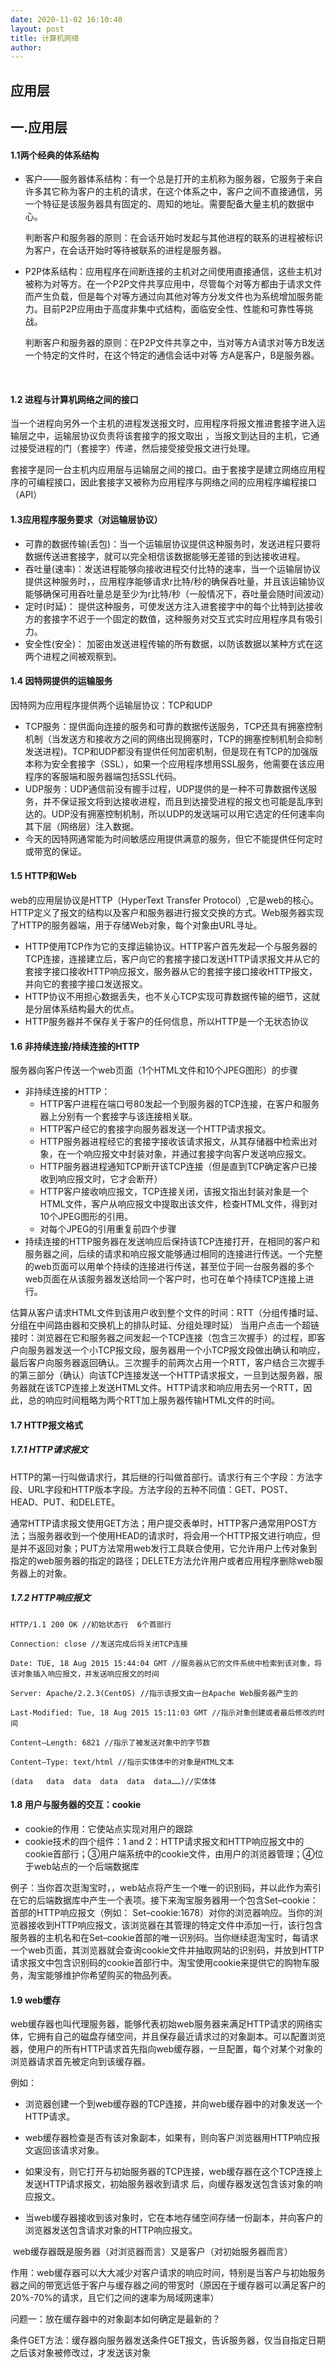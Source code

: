 ```yaml
---
date: 2020-11-02 16:10:40
layout: post
title: 计算机网络
author: 
---
```




## 应用层



## 一.应用层

#### 1.1两个经典的体系结构

- 客户——服务器体系结构：有一个总是打开的主机称为服务器，它服务于来自许多其它称为客户的主机的请求，在这个体系之中，客户之间不直接通信，另一个特征是该服务器具有固定的、周知的地址。需要配备大量主机的数据中心。

  判断客户和服务器的原则：在会话开始时发起与其他进程的联系的进程被标识为客户，在会话开始时等待被联系的进程是服务器。

- P2P体系结构：应用程序在间断连接的主机对之间使用直接通信，这些主机对被称为对等方。在一个P2P文件共享应用中，尽管每个对等方都由于请求文件而产生负载，但是每个对等方通过向其他对等方分发文件也为系统增加服务能力。目前P2P应用由于高度非集中式结构，面临安全性、性能和可靠性等挑战。

  判断客户和服务器的原则：在P2P文件共享之中，当对等方A请求对等方B发送一个特定的文件时，在这个特定的通信会话中对等     方A是客户，B是服务器。

​       

#### 1.2 进程与计算机网络之间的接口

当一个进程向另外一个主机的进程发送报文时，应用程序将报文推进套接字进入运输层之中，运输层协议负责将该套接字的报文取出 ，当报文到达目的主机，它通过接受进程的门（套接字）传递，然后接受接受报文进行处理。

套接字是同一台主机内应用层与运输层之间的接口。由于套接字是建立网络应用程序的可编程接口，因此套接字又被称为应用程序与网络之间的应用程序编程接口（API）

#### 1.3应用程序服务要求（对运输层协议）

- 可靠的数据传输(丢包)：当一个运输层协议提供这种服务时，发送进程只要将数据传送进套接字，就可以完全相信该数据能够无差错的到达接收进程。
- 吞吐量(速率)：发送进程能够向接收进程交付比特的速率，当一个运输层协议提供这种服务时，，应用程序能够请求r比特/秒的确保吞吐量，并且该运输协议能够确保可用吞吐量总是至少为r比特/秒（一般情况下，吞吐量会随时间波动）
- 定时(时延)： 提供这种服务，可使发送方注入进套接字中的每个比特到达接收方的套接字不迟于一个固定的数值，这种服务对交互式实时应用程序具有吸引力。
- 安全性(安全)： 加密由发送进程传输的所有数据，以防该数据以某种方式在这两个进程之间被观察到。



#### 1.4 因特网提供的运输服务

 因特网为应用程序提供两个运输层协议：TCP和UDP

- TCP服务：提供面向连接的服务和可靠的数据传送服务，TCP还具有拥塞控制机制（当发送方和接收方之间的网络出现拥塞时，TCP的拥塞控制机制会抑制发送进程)。TCP和UDP都没有提供任何加密机制，但是现在有TCP的加强版本称为安全套接字（SSL），如果一个应用程序想用SSL服务，他需要在该应用程序的客服端和服务器端包括SSL代码。
- UDP服务：UDP通信前没有握手过程，UDP提供的是一种不可靠数据传送服务，并不保证报文将到达接收进程，而且到达接受进程的报文也可能是乱序到达的。UDP没有拥塞控制机制，所以UDP的发送端可以用它选定的任何速率向其下层（网络层）注入数据。
- 今天的因特网通常能为时间敏感应用提供满意的服务，但它不能提供任何定时或带宽的保证。

#### 1.5 HTTP和Web

web的应用层协议是HTTP（HyperText Transfer Protocol）,它是web的核心。HTTP定义了报文的结构以及客户和服务器进行报文交换的方式。Web服务器实现了HTTP的服务器端，用于存储Web对象，每个对象由URL寻址。

- HTTP使用TCP作为它的支撑运输协议。HTTP客户首先发起一个与服务器的TCP连接，连接建立后，客户向它的套接字接口发送HTTP请求报文并从它的套接字接口接收HTTP响应报文，服务器从它的套接字接口接收HTTP报文，并向它的套接字接口发送报文。
- HTTP协议不用担心数据丢失，也不关心TCP实现可靠数据传输的细节，这就是分层体系结构最大的优点。
- HTTP服务器并不保存关于客户的任何信息，所以HTTP是一个无状态协议

#### 1.6 非持续连接/持续连接的HTTP

服务器向客户传送一个web页面（1个HTML文件和10个JPEG图形）的步骤

- 非持续连接的HTTP：
  - HTTP客户进程在端口号80发起一个到服务器的TCP连接，在客户和服务器上分别有一个套接字与该连接相关联。
  - HTTP客户经它的套接字向服务器发送一个HTTP请求报文。
  - HTTP服务器进程经它的套接字接收该请求报文，从其存储器中检索出对象，在一个响应报文中封装对象，并通过套接字向客户发送响应报文。
  - HTTP服务器进程通知TCP断开该TCP连接（但是直到TCP确定客户已接收到响应报文时，它才会断开）
  - HTTP客户接收响应报文，TCP连接关闭，该报文指出封装对象是一个HTML文件，客户从响应报文中提取出该文件，检查HTML文件，得到对10个JPEG图形的引用。
  - 对每个JPEG的引用重复前四个步骤
- 持续连接的HTTP服务器在发送响应后保持该TCP连接打开，在相同的客户和服务器之间，后续的请求和响应报文能够通过相同的连接进行传送。一个完整的web页面可以用单个持续的连接进行传送，甚至位于同一台服务器的多个web页面在从该服务器发送给同一个客户时，也可在单个持续TCP连接上进行。

估算从客户请求HTML文件到该用户收到整个文件的时间：RTT（分组传播时延、分组在中间路由器和交换机上的排队时延、分组处理时延）    当用户点击一个超链接时：浏览器在它和服务器之间发起一个TCP连接（包含三次握手）的过程，即客户向服务器发送一个小TCP报文段，服务器用一个小TCP报文段做出确认和响应，最后客户向服务器返回确认。三次握手的前两次占用一个RTT，客户结合三次握手的第三部分（确认）向该TCP连接发送一个HTTP请求报文，一旦到达服务器，服务器就在该TCP连接上发送HTML文件。HTTP请求和响应用去另一个RTT，因此，总的响应时间粗略为两个RTT加上服务器传输HTML文件的时间。

#### 1.7 HTTP报文格式

##### 1.7.1 HTTP请求报文

HTTP的第一行叫做请求行，其后继的行叫做首部行。请求行有三个字段：方法字段、URL字段和HTTP版本字段。方法字段的五种不同值：GET、POST、HEAD、PUT、和DELETE。

通常HTTP请求报文使用GET方法；用户提交表单时，HTTP客户通常用POST方法；当服务器收到一个使用HEAD的请求时，将会用一个HTTP报文进行响应，但是并不返回对象；PUT方法常用web发行工具联合使用，它允许用户上传对象到指定的web服务器的指定的路径；DELETE方法允许用户或者应用程序删除web服务器上的对象。

##### 1.7.2 HTTP响应报文

```http
HTTP/1.1 200 OK //初始状态行  6个首部行

Connection: close //发送完成后将关闭TCP连接

Date: TUE, 18 Aug 2015 15:44:04 GMT //服务器从它的文件系统中检索到该对象，将该对象插入响应报文，并发送响应报文的时间

Server: Apache/2.2.3(CentOS) //指示该报文由一台Apache Web服务器产生的

Last-Modified: Tue, 18 Aug 2015 15:11:03 GMT //指示对象创建或者最后修改的时间

Content—Length: 6821 //指示了被发送对象中的字节数

Content—Type: text/html //指示实体体中的对象是HTML文本

(data   data  data  data  data  data……)//实体体
```



#### 1.8 用户与服务器的交互：cookie

- cookie的作用：它使站点实现对用户的跟踪
- cookie技术的四个组件：1 and 2：HTTP请求报文和HTTP响应报文中的cookie首部行；③用户端系统中的cookie文件，由用户的浏览器管理；④位于web站点的一个后端数据库

例子：当你首次逛淘宝时，，web站点将产生一个唯一的识别码，并以此作为索引在它的后端数据库中产生一个表项。接下来淘宝服务器用一个包含Set–cookie：首部的HTTP响应报文（例如： Set–cookie:1678）对你的浏览器响应。当你的浏览器接收到HTTP响应报文，该浏览器在其管理的特定文件中添加一行，该行包含服务器的主机名和在Set–cookie首部的唯一识别码。当你继续逛淘宝时，每请求一个web页面，其浏览器就会查询cookie文件并抽取网站的识别码，并放到HTTP请求报文中包含识别码的cookie首部行中。淘宝使用cookie来提供它的购物车服务，淘宝能够维护你希望购买的物品列表。

#### 1.9 web缓存

web缓存器也叫代理服务器，能够代表初始web服务器来满足HTTP请求的网络实体，它拥有自己的磁盘存储空间，并且保存最近请求过的对象副本。可以配置浏览器，使用户的所有HTTP请求首先指向web缓存器，一旦配置，每个对某个对象的浏览器请求首先被定向到该缓存器。

例如：

- 浏览器创建一个到web缓存器的TCP连接，并向web缓存器中的对象发送一个HTTP请求。

- web缓存器检查是否有该对象副本，如果有，则向客户浏览器用HTTP响应报文返回该请求对象。

- 如果没有，则它打开与初始服务器的TCP连接，web缓存器在这个TCP连接上发送HTTP请求报文，初始服务器收到请求    后，向缓存器发送包含该对象的响应报文。

- 当web缓存器接收到该对象时，它在本地存储空间存储一份副本，并向客户的浏览器发送包含请求对象的HTTP响应报文。

​    web缓存器既是服务器（对浏览器而言）又是客户（对初始服务器而言）

作用：web缓存器可以大大减少对客户请求的响应时间，特别是当客户与初始服务器之间的带宽远低于客户与缓存器之间的带宽时（原因在于缓存器可以满足客户的20%-70%的请求，且它们之间的速率为局域网速率）

问题一：放在缓存器中的对象副本如何确定是最新的？

   条件GET方法：缓存器向服务器发送条件GET报文，告诉服务器，仅当自指定日期之后该对象被修改过，才发送该对象

